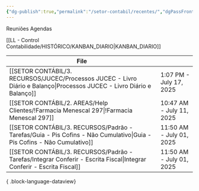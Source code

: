 ```yaml
---
{"dg-publish":true,"permalink":"/setor-contabil/recentes/","dgPassFrontmatter":true,"created":"2025-07-14T17:35:31.415-03:00","updated":"2025-07-18T14:01:33.413-03:00"}
---
```


Reuniões Agendas

[[LL - Control Contabilidade/HISTÓRICO/KANBAN_DIARIO\|KANBAN_DIARIO]]



| File                                                                                                                       |                          |
| -------------------------------------------------------------------------------------------------------------------------- | ------------------------ |
| [[SETOR CONTÁBIL/3. RECURSOS/JUCEC/Processos JUCEC - Livro Diário e Balanço\|Processos JUCEC - Livro Diário e Balanço]] | 1:07 PM - July 17, 2025  |
| [[SETOR CONTÁBIL/2. AREAS/Help Clientes/!Farmacia Menescal 297\|!Farmacia Menescal 297]]                                | 10:47 AM - July 11, 2025 |
| [[SETOR CONTÁBIL/3. RECURSOS/Padrão - Tarefas/Guia - Pis Cofins - Não Cumulativo\|Guia - Pis Cofins - Não Cumulativo]]  | 11:50 AM - July 01, 2025 |
| [[SETOR CONTÁBIL/3. RECURSOS/Padrão - Tarefas/Integrar Conferir - Escrita Fiscal\|Integrar Conferir - Escrita Fiscal]]  | 11:50 AM - July 01, 2025 |

{ .block-language-dataview}


